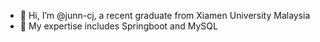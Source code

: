 - 👋 Hi, I’m @junn-cj, a recent graduate from Xiamen University Malaysia
- 🌱 My expertise includes Springboot and MySQL


<!---
junn-cj/junn-cj is a ✨ special ✨ repository because its `README.md` (this file) appears on your GitHub profile.
You can click the Preview link to take a look at your changes.
--->
